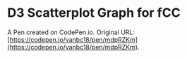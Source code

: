 # D3 Scatterplot Graph for fCC

A Pen created on CodePen.io. Original URL: [https://codepen.io/vanbc18/pen/mdpRZKm](https://codepen.io/vanbc18/pen/mdpRZKm).


